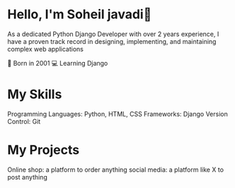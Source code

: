 
# Hello, I'm Soheil javadi👋

As a dedicated Python Django Developer with over 2 years experience, I have a proven track record in designing, implementing, and maintaining complex web applications


🎂 Born in 2001
💻 Learning Django

# My Skills
Programming Languages: Python, HTML, CSS
Frameworks: Django
Version Control: Git

# My Projects
Online shop: a platform to order anything 
social media: a platform like X to post anything



